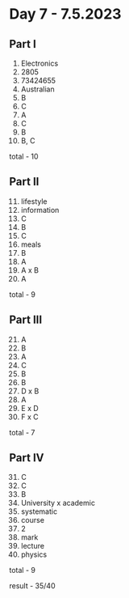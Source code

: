 # Day 7 - 7.5.2023

## Part I

1. Electronics
2. 2805
3. 73424655
4. Australian
5. B
6. C
7. A
8. C
9. B
10. B, C

total - 10

## Part II

11. lifestyle
12. information
13. C
14. B
15. C
16. meals
17. B
18. A
19. A x B
20. A

total - 9

## Part III

21. A
22. B
23. A
24. C
25. B
26. B
27. D x B
28. A
29. E x D
30. F x C

total - 7

## Part IV

31. C
32. C
33. B
34. University x academic
35. systematic
36. course
37. 2
38. mark
39. lecture
40. physics

total - 9

result - 35/40